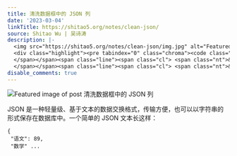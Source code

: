 ```yaml
---
title: 清洗数据框中的 JSON 列
date: '2023-03-04'
linkTitle: https://shitao5.org/notes/clean-json/
source: Shitao Wu | 吴诗涛
description: |-
  <img src="https://shitao5.org/notes/clean-json/img.jpg" alt="Featured image of post 清洗数据框中的 JSON 列" /><p>JSON 是一种轻量级、基于文本的数据交换格式，传输方便，也可以以字符串的形式保存在数据库中。一个简单的 JSON 文本长这样：</p>
  <div class="highlight"><pre tabindex="0" class="chroma"><code class="language-json" data-lang="json"><span class="line"><span class="cl"><span class="p">{</span>
  </span></span><span class="line"><span class="cl"> <span class="nt">&#34;语文&#34;</span><span class="p">:</span> <span class="mi">89</span><span class="p">,</span>
  </span></span><span class="line"><span class="cl"> <span class="nt">&#34;数学&#34 ...
disable_comments: true
---
```

<img src="https://shitao5.org/notes/clean-json/img.jpg" alt="Featured image of post 清洗数据框中的 JSON 列" /><p>JSON 是一种轻量级、基于文本的数据交换格式，传输方便，也可以以字符串的形式保存在数据库中。一个简单的 JSON 文本长这样：</p>
<div class="highlight"><pre tabindex="0" class="chroma"><code class="language-json" data-lang="json"><span class="line"><span class="cl"><span class="p">{</span>
</span></span><span class="line"><span class="cl"> <span class="nt">&#34;语文&#34;</span><span class="p">:</span> <span class="mi">89</span><span class="p">,</span>
</span></span><span class="line"><span class="cl"> <span class="nt">&#34;数学&#34 ...